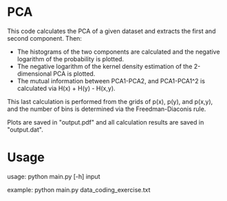 # PCA
This code calculates the PCA of a given dataset and extracts the first and second component.
Then:
- The histograms of the two components are calculated and the negative logarithm of the probability is plotted.
- The negative logarithm of the kernel density estimation of the 2-dimensional PCA is plotted.
- The mutual information between PCA1-PCA2, and PCA1-PCA1^2 is calculated via H(x) + H(y) - H(x,y).

This last calculation is performed from the grids of p(x), p(y), and p(x,y), and the number of bins is determined via the Freedman-Diaconis rule.

Plots are saved in "output.pdf" and all calculation results are saved in "output.dat".

# Usage
usage: python main.py [-h] input

example: python main.py data\_coding\_exercise.txt
